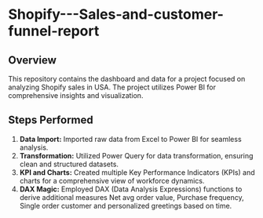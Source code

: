 # Shopify---Sales-and-customer-funnel-report

## Overview

This repository contains the dashboard and data for a project focused on analyzing Shopify sales in USA. The project utilizes Power BI for comprehensive insights and visualization.

## Steps Performed
1. **Data Import:** Imported raw data from Excel to Power BI for seamless analysis.
2. **Transformation:** Utilized Power Query for data transformation, ensuring clean and structured datasets.
3. **KPI and Charts:** Created multiple Key Performance Indicators (KPIs) and charts for a comprehensive view of workforce dynamics.
4. **DAX Magic:** Employed DAX (Data Analysis Expressions) functions to derive additional measures Net avg order value, Purchase frequency, Single order customer and personalized greetings based on time.
